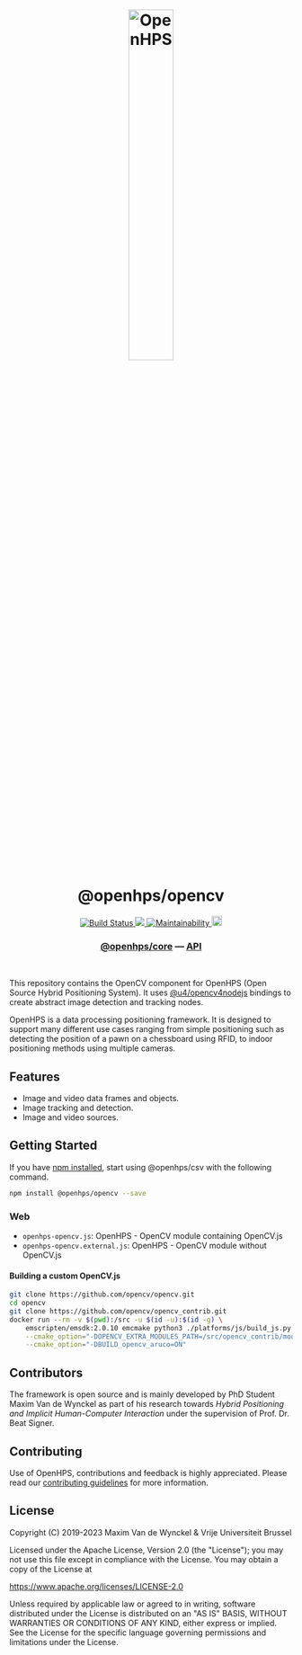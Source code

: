 <h1 align="center">
  <img alt="OpenHPS" src="https://openhps.org/images/logo_text-512.png" width="40%" /><br />
  @openhps/opencv
</h1>
<p align="center">
    <a href="https://github.com/OpenHPS/openhps-opencv/actions/workflows/main.yml" target="_blank">
        <img alt="Build Status" src="https://github.com/OpenHPS/openhps-opencv/actions/workflows/main.yml/badge.svg">
    </a>
    <a href="https://codecov.io/gh/OpenHPS/openhps-opencv">
        <img src="https://codecov.io/gh/OpenHPS/openhps-opencv/branch/master/graph/badge.svg"/>
    </a>
    <a href="https://codeclimate.com/github/OpenHPS/openhps-opencv/" target="_blank">
        <img alt="Maintainability" src="https://img.shields.io/codeclimate/maintainability/OpenHPS/openhps-opencv">
    </a>
    <a href="https://badge.fury.io/js/@openhps%2Fopencv">
        <img src="https://badge.fury.io/js/@openhps%2Fopencv.svg" alt="npm version" height="18">
    </a>
</p>

<h3 align="center">
    <a href="https://github.com/OpenHPS/openhps-core">@openhps/core</a> &mdash; <a href="https://openhps.org/docs/opencv">API</a>
</h3>

<br />

This repository contains the OpenCV component for OpenHPS (Open Source Hybrid Positioning System). It uses [@u4/opencv4nodejs](https://www.npmjs.com/package/@u4/opencv4nodejs) bindings to create abstract image detection and tracking nodes.

OpenHPS is a data processing positioning framework. It is designed to support many different use cases ranging from simple positioning such as detecting the position of a pawn on a chessboard using RFID, to indoor positioning methods using multiple cameras.

## Features
- Image and video data frames and objects.
- Image tracking and detection.
- Image and video sources.

## Getting Started
If you have [npm installed](https://www.npmjs.com/get-npm), start using @openhps/csv with the following command.
```bash
npm install @openhps/opencv --save
```

### Web
- `openhps-opencv.js`: OpenHPS - OpenCV module containing OpenCV.js
- `openhps-opencv.external.js`: OpenHPS - OpenCV module without OpenCV.js

#### Building a custom OpenCV.js
```bash
git clone https://github.com/opencv/opencv.git
cd opencv
git clone https://github.com/opencv/opencv_contrib.git
docker run --rm -v $(pwd):/src -u $(id -u):$(id -g) \ 
    emscripten/emsdk:2.0.10 emcmake python3 ./platforms/js/build_js.py build_js \
    --cmake_option="-DOPENCV_EXTRA_MODULES_PATH=/src/opencv_contrib/modules/" \
    --cmake_option="-DBUILD_opencv_aruco=ON"
```

## Contributors
The framework is open source and is mainly developed by PhD Student Maxim Van de Wynckel as part of his research towards *Hybrid Positioning and Implicit Human-Computer Interaction* under the supervision of Prof. Dr. Beat Signer.

## Contributing
Use of OpenHPS, contributions and feedback is highly appreciated. Please read our [contributing guidelines](CONTRIBUTING.md) for more information.

## License
Copyright (C) 2019-2023 Maxim Van de Wynckel & Vrije Universiteit Brussel

Licensed under the Apache License, Version 2.0 (the "License"); you may not use this file except in compliance with the License. You may obtain a copy of the License at

https://www.apache.org/licenses/LICENSE-2.0

Unless required by applicable law or agreed to in writing, software distributed under the License is distributed on an "AS IS" BASIS, WITHOUT WARRANTIES OR CONDITIONS OF ANY KIND, either express or implied. See the License for the specific language governing permissions and limitations under the License.